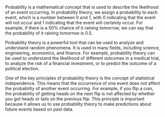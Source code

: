 Probability is a mathematical concept that is used to describe the likelihood of an event occurring. In probability
theory, we assign a probability to each event, which is a number between 0 and 1, with 0 indicating that the event will
not occur and 1 indicating that the event will certainly occur. For example, if there is a 50% chance of it raining
tomorrow, we can say that the probability of it raining tomorrow is 0.5.

Probability theory is a powerful tool that can be used to analyze and understand random phenomena. It is used in many
fields, including science, engineering, economics, and finance. For example, probability theory can be used to
understand the likelihood of different outcomes in a medical trial, to analyze the risk of a financial investment, or to
predict the outcome of a political election.

One of the key principles of probability theory is the concept of statistical independence. This means that the
occurrence of one event does not affect the probability of another event occurring. For example, if you flip a coin, the
probability of getting heads on the next flip is not affected by whether you got heads or tails on the previous flip.
This principle is important because it allows us to use probability theory to make predictions about future events based
on past data.